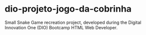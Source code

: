 # dio-projeto-jogo-da-cobrinha
Small Snake Game recreation project, developed during the Digital Innovation One (DIO) Bootcamp HTML Web Developer.
